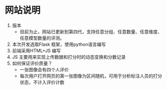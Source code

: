 # 网站说明

1. 版本
   * 目前为止，网站已更新到第四代，支持任意分组、任意数量、任意维度、任意模型数量的评测。
2. 本次开发选取Flask 框架，使用python语言编写
3. 前端采用HTML+JS 编写
4. JS 主要用来实现上传数据和打分时的动态变换和分数记录
5. 如何保证评价质量？
   * 一张图像会有四个人评价
   * 每次用户打开网页的第一张图像为区间随机，可用于分析标注人员的打分状态，不计入评价计数